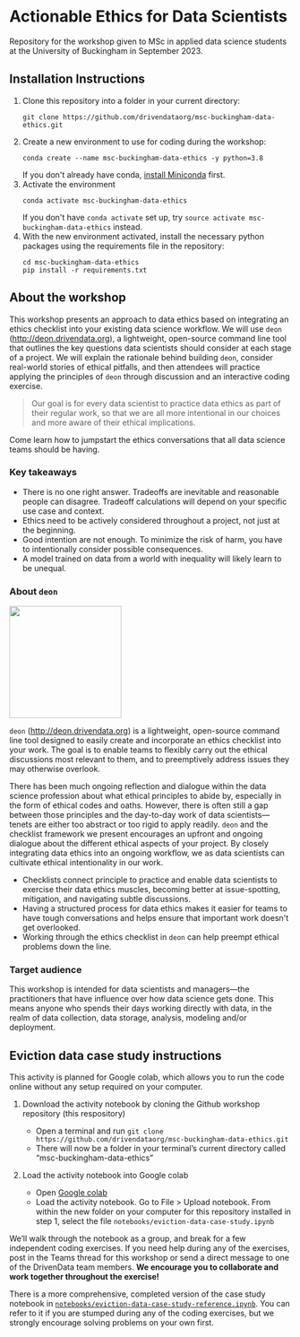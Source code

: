 # Actionable Ethics for Data Scientists

Repository for the workshop given to MSc in applied data science students at the University of Buckingham in September 2023.

## Installation Instructions

1. Clone this repository into a folder in your current directory:
    ```shell
    git clone https://github.com/drivendataorg/msc-buckingham-data-ethics.git
    ```
2. Create a new environment to use for coding during the workshop:
   ```shell
   conda create --name msc-buckingham-data-ethics -y python=3.8
   ```
   If you don't already have conda, [install Miniconda](https://docs.conda.io/en/latest/miniconda.html) first.
3. Activate the environment
    ```shell
    conda activate msc-buckingham-data-ethics
    ```
    If you don't have `conda activate` set up, try `source activate msc-buckingham-data-ethics` instead.
4. With the new environment activated, install the necessary python packages using the requirements file in the repository:
    ```shell
    cd msc-buckingham-data-ethics
    pip install -r requirements.txt
    ```

## About the workshop

This workshop presents an approach to data ethics based on integrating an ethics checklist into your existing data science workflow. We will use `deon` (http://deon.drivendata.org), a lightweight, open-source command line tool that outlines the key questions data scientists should consider at each stage of a project. We will explain the rationale behind building `deon`, consider real-world stories of ethical pitfalls, and then attendees will practice applying the principles of `deon` through discussion and an interactive coding exercise.

> Our goal is for every data scientist to practice data ethics as part of their regular work, so that we are all more intentional in our choices and more aware of their ethical implications.

Come learn how to jumpstart the ethics conversations that all data science teams should be having.

### Key takeaways

- There is no one right answer. Tradeoffs are inevitable and reasonable people can disagree. Tradeoff calculations will depend on your specific use case and context.
- Ethics need to be actively considered throughout a project, not just at the beginning.
- Good intention are not enough. To minimize the risk of harm, you have to intentionally consider possible consequences.
- A model trained on data from a world with inequality will likely learn to be unequal.

### About `deon`

<a href="http://deon.drivendata.org/"><img src="https://s3.amazonaws.com/drivendata-public-assets/deon.png" width=200/></a>

`deon` (http://deon.drivendata.org) is a lightweight, open-source command line tool designed to easily create and incorporate an ethics checklist into your work. The goal is to enable teams to flexibly carry out the ethical discussions most relevant to them, and to preemptively address issues they may otherwise overlook. 

There has been much ongoing reflection and dialogue within the data science profession about what ethical principles to abide by, especially in the form of ethical codes and oaths. However, there is often still a gap between those principles and the day-to-day work of data scientists—tenets are either too abstract or too rigid to apply readily. `deon` and the checklist framework we present encourages an upfront and ongoing dialogue about the different ethical aspects of your project. By closely integrating data ethics into an ongoing workflow, we as data scientists can cultivate ethical intentionality in our work.

- Checklists connect principle to practice and enable data scientists to exercise their data ethics muscles, becoming better at issue-spotting, mitigation, and navigating subtle discussions.
- Having a structured process for data ethics makes it easier for teams to have tough conversations and helps ensure that important work doesn't get overlooked.
- Working through the ethics checklist in `deon` can help preempt ethical problems down the line.

### Target audience

This workshop is intended for data scientists and managers—the practitioners that have influence over how data science gets done. This means anyone who spends their days working directly with data, in the realm of data collection, data storage, analysis, modeling and/or deployment.

## Eviction data case study instructions

This activity is planned for Google colab, which allows you to run the code online without any setup required on your computer.

1. Download the activity notebook by cloning the Github workshop repository (this respository)
   - Open a terminal and run `git clone https://github.com/drivendataorg/msc-buckingham-data-ethics.git`
   - There will now be a folder in your terminal’s current directory called “msc-buckingham-data-ethics”

2. Load the activity notebook into Google colab
   - Open [Google colab](https://research.google.com/colaboratory/)
   - Load the activity notebook. Go to File > Upload notebook. From within the new folder on your computer for this repository installed in step 1, select the file `notebooks/eviction-data-case-study.ipynb`
   
We’ll walk through the notebook as a group, and break for a few independent coding exercises. If you need help during any of the exercises, post in the Teams thread for this workshop or send a direct message to one of the DrivenData team members. **We encourage you to collaborate and work together throughout the exercise!**

There is a more comprehensive, completed version of the case study notebook in [`notebooks/eviction-data-case-study-reference.ipynb`](https://github.com/drivendataorg/msc-buckingham-data-ethics/blob/master/notebooks/eviction-data-case-study-reference.ipynb). You can refer to it if you are stumped during any of the coding exercises, but we strongly encourage solving problems on your own first.